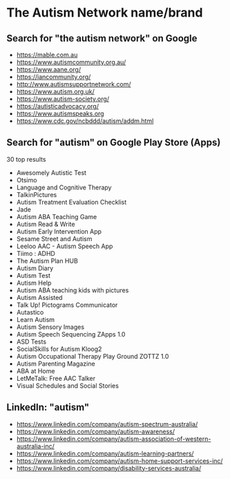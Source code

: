 # The Autism Network name/brand
## Search for "the autism network" on Google
- https://mable.com.au
- https://www.autismcommunity.org.au/
- https://www.aane.org/
- https://iancommunity.org/
- http://www.autismsupportnetwork.com/
- https://www.autism.org.uk/
- https://www.autism-society.org/
- https://autisticadvocacy.org/
- https://www.autismspeaks.org
- https://www.cdc.gov/ncbddd/autism/addm.html
## Search for "autism" on Google Play Store (Apps)
30 top results
- Awesomely Autistic Test
- Otsimo
- Language and Cognitive Therapy
- TalkinPictures
- Autism Treatment Evaluation Checklist
- Jade
- Autism ABA Teaching Game
- Autism Read & Write
- Autism Early Intervention App
- Sesame Street and Autism
- Leeloo AAC - Autism Speech App
- Tiimo : ADHD
- The Autism Plan HUB
- Autism Diary
- Autism Test
- Autism Help
- Autism ABA teaching kids with pictures
- Autism Assisted
- Talk Up! Pictograms Communicator
- Autastico
- Learn Autism
- Autism Sensory Images
- Autism Speech Sequencing ZApps 1.0
- ASD Tests
- SocialSkills for Autism Kloog2
- Autism Occupational Therapy Play Ground ZOTTZ 1.0
- Autism Parenting Magazine
- ABA at Home
- LetMeTalk: Free AAC Talker
- Visual Schedules and Social Stories
## LinkedIn: "autism"
- https://www.linkedin.com/company/autism-spectrum-australia/
- https://www.linkedin.com/company/autism-awareness/
- https://www.linkedin.com/company/autism-association-of-western-australia-inc/
- https://www.linkedin.com/company/autism-learning-partners/
- https://www.linkedin.com/company/autism-home-support-services-inc/
- https://www.linkedin.com/company/disability-services-australia/
